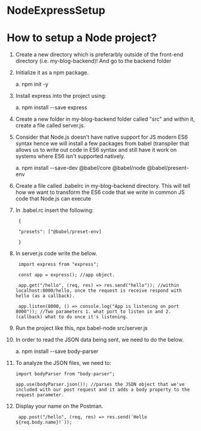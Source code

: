 # NodeExpressSetup


# How to setup a Node project?

1. Create a new directory which is preferarbly outside of the front-end directory (i.e. my-blog-backend)! And go to the backend folder

2. Initialize it as a npm package. 

    a. npm init -y
    
3. Install express into the project using:

    a. npm install --save express
    
4. Create a new folder in my-blog-backend folder called "src" and within it, create a file called server.js.

5. Consider that Node.js doesn't have native support for JS modern ES6 syntax hence we will install a few packages from babel (transpiler that allows us to write out code in ES6 syntax and still have it work on systems where ES6 isn't supported natively. 

    a. npm install --save-dev @babel/core @babel/node @babel/present-env

5. Create a file called .babelrc in my-blog-backend directory. This will tell how we want to transform the ES6 code that we write in common JS code that Node.js can execute

6. In .babel.rc insert the following:

        {
    
        "presets": ["@babel/preset-env]
    
        }

7. In server.js code write the below. 

        import express from "express"; 

        const app = express(); //app object.

        app.get("/hello", (req, res) => res.send("hello")); //within localhost:8000/hello, once the request is receive respond with hello (as a callback). 

        app.listen(8000, () => console.log("App is listening on port 8000")); //Two parameters 1. what port to listen in and 2. (callback) what to do once it's listening. 
    
    
8. Run the project like this, npx babel-node src/server.js
    
9. In order to read the JSON data being sent, we need to do the below. 

    a. npm install --save body-parser
    
10. To analyze the JSON files, we need to:

        import bodyParser from "body-parser";
        
        app.use(bodyParser.json()); //parses the JSON object that we've included with our post request and it adds a body property to the request parameter. 
        
11. Display your name on the Postman. 

         app.post("/hello", (req, res) => res.send(`Hello ${req.body.name}!`));

